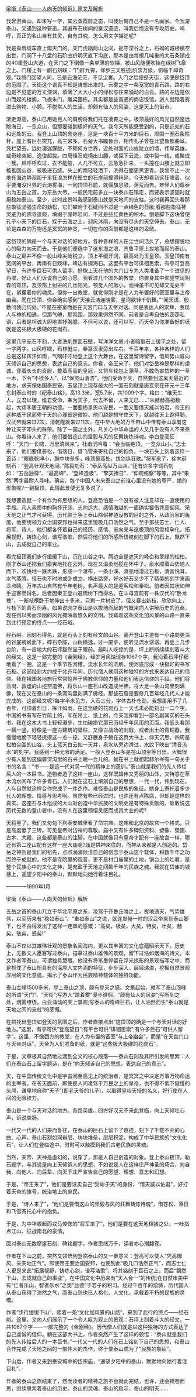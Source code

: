 [梁衡《泰山——人向天的倾诉》原文及解析](https://www.vrrw.net/wx/8671.html)

我曾游黄山，却未写一字，其云蒸霞蔚之态，叫我后悔自己不是一名画家。今我游泰山，又遇到这种窘态。其遍布石树间的秦汉遗迹，叫我后悔没有专攻历史。呜呼，真正的名山自有其灵，自有其魂，怎么用文字描述呢?

我是乘着缆车直上南天门的。天门虎踞两山之间，扼守深谷之上，石砌的城楼横空出世，门洞下十八盘的石阶曲折明灭直下沟底，那本是由每根几吨重的大石条铺成的40里登山大道，在天门之下倒像一条单薄的软梯，被山风随便吹挂在绿树飞泉之上。门楼上有一副石刻联：“门辟九霄，仰步三天胜迹;阶崇万级，俯临千嶂奇观。”我倚门回望人间，已是云海茫茫，不见尘寰。入门之后便是天街，这便是岱顶的范围了。天街这个词真不知是谁想出来的。云雾之中一条宽宽的青石路，路的右边是不见底的万丈深渊，填满了大大小小的绿松与往来涌动的白云。路的左边是依山而起的楼阁，飞檐朱门，雕梁画栋。其实都是些普通的商店饭馆，游人就踏着雾进去购物、小憩。不脱常人的生活，却颇有仙人的风姿，这是天上的街市。



渐走渐高，泰山已用她巨人的肩膀将我们托在凌霄之中。极顶最好的风光自然是远眺海日，一览众山，但那要碰到极好的天气。我今天所能感受到的，只是近处的石和远处的云。我登上山顶的舍身崖，这是一块百十平方米的巨石，周围一圈石条栏杆，崖上有巨石突兀，高三米多，石旁大书瞻鲁台，相传孔子曾在此望鲁都曲阜。凭栏望去，远处凄迷朦胧，不知何方世界，近处对面的山或陡立如墙，伟岸英雄，或奇峰突起，逸俊超拔。四周怪石或横出山腰，或探下云海，或中裂一线，或聚成一簇。风呼呼吹过，衣不能披，人几不可立，云急急扑来，一头撞在山腰上就立即被推回山谷，被吸进石缝。头上的雨轻轻洒下，洗得石面更黑更青。我曾不止一次地在海边静观那千里狂浪怎样在壁立的石岸前撞得粉碎，今天却看到这狂啸着、似乎要淹没世界的云涛雾海，一到岱顶石前，就偃旗息鼓，落荒而去。难怪人们尊泰山为五岳之首，为东岳大帝。一般民宅前多立一块泰山石镇宅，而要表示坚固时就用稳如泰山。至少，此时此景叫我感到泰山就是天地间的支柱。这时我再回头看那些象征坚强生命的劲松，它们攀附于石缝间不过是一点绿色的苔痕;看那些象征神灵威力的佛寺道观，填缀于崖畔岩间，不过是些红黄色的积木。倒是脚下这块曾使孔子小天下的巨石，探于云海之上，迎风沐雨，向没有尽头的天空伸去。泰山，无论是森森的万物还是冥冥的神灵，一切在你的面前都是这样的卑微。

这岱顶的确是一个与天对话的好地方。各种各样的人在尘世间活久了，总想摆脱地心的吸力向天而去。于是他们便选中了这东海之滨、齐鲁平原上拔地而起的泰山。泰山之巅并不像一般山峰尖峭锐立，顶上平缓开阔，最高处为玉皇顶。玉皇顶南有宽阔的平台，再南有日观峰，峰边有探海石。这里有平台可徘徊思索，有亭可登高望日，有许多巨石可供人留字。好像上天在他的大门口专为人类准备了一个进见的丹墀，好让人们诉说自己的心愿。我看过几个国外的教堂，你置身其中仰望空阔阴森的穹顶，及顶窗上射进的几丝阳光，顿觉人的渺小，而神虽不可见却又无处不在，紧攥着你的魂灵。但你一出教堂，就觉得刚才是在人为布置好的密室里与上帝幽会。而在岱顶，你会确实感到“天接云涛连晓雾，星河欲转千帆舞。”“闻天语，殷勤问我归何处。”不是在密室而是在天宫门口与天帝对话。同是表达人的崇拜，表现人与神的相通，但那气魄，那氛围，那效果迥然不同。前者是自卑自怯的窃窃私语，后者是坦诚大胆地直抒胸臆，不但可以说，还可以写，而天帝为你准备好的纸就是这些极大极硬的花岗石。

这里几乎无石不刻，大者洗削整面石壁，写洋洋文章;小者暗取石上缓平之处，留一字两字。山风呼啸，石林挺立，秦篆汉隶旁出左右。千百年来，各种各样的人们总是这样挥汗如雨，气喘吁吁地登上这个大舞台，在这里留诗留字，借风势山威向天倾诉自己的思想，表达自己的意志。你看，帝王来了，他们对岱岳神是那样的虔诚，穿着长长的衮服，戴着高高的皇冠，又将车轮包上蒲草，不敢伤害岱神的一草一木，下令“不欲多人”，以“保灵山清洁”。他们受命于天，自然要到这离天最近的地方，求天保佑国泰民安。玉皇顶上现存最大的一面石刻就是唐玄宗在开元十三年东封泰山时的《纪泰山铭》，高13.3米，宽5.7米，共1009个字。铭曰：“维天生人，立君以理，维君受命，奉为天子，代去不留，人来无已……”从赫赫高祖数起，大颂李唐王朝的功德。一面要扬皇恩以安民，一面又要借天威以佑君，帝王的这种威于民而卑于天的心理很是微妙。他们越是想守住天下，就越往天上跑得勤，汉武帝就来过7次，清乾隆就来过11次。在中华大地的万千群山中惟有泰山享有这种让天子叩头的殊荣。除了一国之主外，凡关心中华命运的人又几乎没有人不来泰山。你看诗人来了，他们要借这山的坚毅与风的狂舞铸炼诗魂。李白登高狂呼：“天门一长啸，万里清风来”。杜甫沉吟着：“会当临绝顶，一览众山小。”志士来了，他们要借苍松，借落日，借飞雪来寄托自己的抱负。一块石头上刻着这样一首诗：“眼底乾坤小，胸中块垒多，峰顶最高处，拔剑纵狂歌。”将军来了，徐向前刻石：“登高壮观天地间。”陈毅刻石：“泰岳高纵万山从。”还有许多字词石刻如：“五岳独尊”、“最高峰”、“登峰造极”、“擎天捧日”、“仰观俯察”等等。其中“果然”两字最耐人寻味。确实，每个中国人未来泰山之前谁心里没有她的尊严，她的形象呢?一到极顶，此情此景便无复多说了。

我想要造就一个有作为有思想的人，登高恐怕是一个没有被人注意却在一直使用的手段。凡人素质中的胸怀开阔、志向远大、感情激越的一面确实要借凭高御风、采天地之正气才可获得。历代帝王争上泰山除假神道设教的目的之外，从政治家的角度，他要统领万众治国安邦也得来这里饱吸几口浩然之气。至于那些志士、仁人、将军、诗人，他们都各怀着自己的经历、感情、志向来与这极顶的风雪相孕化，拓展视野，铸炼心剑，谱写浩歌，然后将他们的所感所悟镌刻在脚下的石上，飘然下山，去成就自己的事业。

看完极顶我们步行缓缓下山，沉在山谷之中。两边全是遮天的峰峦和翠绿的松柏。刚才泰山还把我们豪爽地托在云外，现在又温柔地揽在怀中了。泉水顺着山势随人而下，欢快地一跌再跌，形成一个瀑布，一条小溪，清亮地漫过石板，清音悦耳，水气蒸腾。怪石也不时地或卧或立，横出路旁，好水好石又少不了精美的刻字来画龙点睛。万年古山自然有千年老树，名声最大的是迎客松和秦松。前者因其状如伸手迎客而得名，后者因秦王登山避雨树下而得名。在斗母宫前有一株汉代的“卧龙槐”，一断枝横卧于地伸出十多米，只剩一片树皮了，但又暴出新枝，欣欣向上，与枝下的青石同寿。如果说刚才泰山是以拔地而起的气概来向人讲解历史的沧桑，现在则以秀丽深幽的风光掩映着悠久的文明。我踏着这条文化加风景的山路一直来到此行预定的终点——经石峪。

经石峪，因刻石得名，就是石头上刻有经文的山谷。离开登山主道有一小路向更深的谷底蜿蜒而下，碎石杂陈，山树横逸，过一废亭，便听见流水潺潺。再登上几步台阶，有一亩地大的石坪豁然显于眼前。最叫人吃惊的是，坪上断断续续刻着斗大的经文。这是一部完整的《金刚经》，经岁月风蚀现存1067个字。我沿着石坪仔细地看了一圈，这是一个季节性河槽，流水长年的洗刷，使河底形成一块极好的书写石板。这部经刻大约成于北齐年间。历代僧人就用这种独特的方式来表达自己的信仰。我在祖国各地旅行常常惊异于佛教信仰的力量和他们表达信仰的手段。他们将云岗、敦煌的山挖空造佛，将乐山一座石山改造成坐佛，将大足一条山沟里刻满佛，现在又在泰山的一条河沟里刻满了佛经。那些石窟是要修几百年经几代人才能完成的。这部经文呢?每字半米见方，入石三分，字体古朴苍劲。我想虽用不了几百年，可顶着烈日，挥汗如雨，在这坚硬的花岗石上一天也未必能刻出一二个字。中国的书有写在竹简上的，写在帛上、纸上的，今天我却看到一部名副其实的石头书。我在这本大书上轻轻漫步，生怕碰损它那已历经千年风雨的页面。我低头看那一横一竖，好像是一座古建筑的梁柱，又像古战场的剑戟，或者出土的青铜器。我慢慢地跪下轻轻抚摸这一点一捺，又舒展身子躺在这页大书上，仰天沉思。四周是松柏合围的山谷，头上蓝天白云如一天井，泉水从旁边滑过，水纹下映出“清音流水”的刻字。我感到一种无限的满足。一般人登泰山多是在山顶坐等日出，大概很少有人能到这偏僻深沟里的石书上睡一会儿的。躺在书上就想起赫尔岑有一句关于书的名言：“书——是这一代对另一代的精神上的遗训。”泰山就是我们的先人传给后人的一本巨书。造物者造了这样一座山，这样既雄伟又秀丽的山体，又特意在草木流水间布了许多青石。人们就在这石上填刻自己的思想，一代一代，传到现在。人与自然就这样合作完成了一件杰作。难怪泰山是民族的象征。她身上寄托着多少代人的理想、情感与思考啊。虽然有些已经过时，也许还有点陈腐，但却是这样的真实。这座石与木组成的大山对创造中华民族的文明史是有特殊贡献的。谁敢说这历代无数的登山者中，没有人在这里顿悟灵感而成其大业的呢?

天将黑了，我们又匆匆下到泰安城里看了岱宗庙。这庙和北京的故宫一个格式，只是高度低了三砖。可见皇帝对岱神的尊敬。庙中又有许多碑刻资料、塑像、壁画、古木、大殿，这些都是泰山的注脚。在中国就像只有皇帝才配有一座故宫一样，哪还有第二座山配有这样一座大庙呢?庙是供神来住的，而神从来都是人创造的。岱岳之神则是我们的祖先，点点滴滴倾注自己的信念于泰山这个载体，积数千年之功而终于成就的。他不是寺院里的观音，更不是村口庙里的土地，锅台上的灶君，是整个民族心中的文化之神，是充盈于天地之间数千年的民族之魂。我就在岱庙的城楼上，遥望夕阳中的泰山，默默地向她行着注目礼。

————1990年1月

梁衡《泰山——人向天的倾诉》解析

五岳之首的泰山兀立于华北平原之东，凌驾于齐鲁丘陵之上，拔地通天，气势雄伟，以至历来有“稳如泰山”、“重如泰山”之说，就连显赫一时的汉武帝来到泰山脚下，也不由得发出了这样一连串的感慨：“高矣，极矣，大矣，特矣，壮矣，赫矣，骇矣，惑矣!”

泰山不仅以其雄伟壮观的景象名闻海内，更以其丰富的文化底蕴昭示天下。历史上，无数文人墨客写过泰山，描摹过泰山雄伟的景观，留下过浩如烟海的诗文。本文作者写泰山，可谓独具慧眼。他没有将笔墨停留在浮光掠影的景观描写之中，而是抓住了泰山所具有的深厚人文内涵的特征，步步深入，层层递进，挖掘自然景观深层的文化意蕴，揭示了泰山作为民族精神载体的独特功能。

泰山主峰1500多米，登上泰山之顶，颇有登天之感。文章起始，就写了泰山顶峰的所谓“天门”、“天街”;写游人“踏着雾”漫步徘徊，“颇有仙人的风姿”;写所到之处，烟雾缭绕，白云涌动的天上景观;写泰山的奇峰巨石，让人油然而生“泰山就是天地之间的支柱”的感慨。

在烘托出登岱如登天的氛围之后，作者直接点出“这岱顶的确是一个与天对话的好地方。”这里，有亭可供“登高望日”;有平台可供“徘徊思索”;有许多巨石“可供人留字”。这里，不像西方的教堂，在人为布置的密室“与上帝幽会”，而是“在天宫门口与天帝对话”。天帝为人们准备的纸，就是“这些极大极硬的花岗石”。

于是，文章极其自然地过渡到全文的核心段落——泰山石刻及其所引发的思索：人们在泰山石上留字题诗，是在“向天倾诉自己的思想，表达自己的意志”。

天，在中国传统文化中是宇宙间至高无上的统治者，是冥冥之中决定万事万物命运的主宰者。在苍天面前，即使是人间凌驾于万民之上的皇帝，也不得不低下傲慢的头颅，谦卑地自称“天子”(即老天爷的儿子)，以取得皇权天授的名义，好行使在人间的无限权力。

泰山是一个与天对话的地方。各路英雄、四方好汉无不来此登临，向上天倾吐心声，诉说衷肠。

一代又一代的人们来而复往，在泰山的巨石上留下了痕迹，刻下了千载不灭的心曲、心声。泰山石刻如同岩层，块块堆垒，层层积淀，构成了中华民族的“文化化石”，让人们在登临途中，时时可以触摸到我们古老民族的灵魂。

当然，天帝、天神是虚幻的，说穿了，那是人自己创造的对象。登上泰山极顶，勒石题字，与其说是向上天倾诉人的思想，不如说是人在这样庄严神圣的场合，向自我、向他人、向后辈、向天下庄严宣告自己的愿望、理想、意志和幻想。

于是，“帝王来了”，他们是要证实自己“受命于天”的身份，“借天威以佑君”，好打着天帝的旗号，统治地上的庶民。

于是，“诗人来了”，“他们是要借这山的坚毅与风的狂舞铸炼诗魂”，借苍松、落日和飞雪寄托心中的抱负。

于是，为中华崛起而戎马倥偬的“将军来了”，他们是要在这天地相接之处，一吐指点江山、征战南北的豪情。

面对泰山无数摩崖石刻、碑铭题字，作者思绪万千，读者亦心潮翻卷。

作者在下山之前，突然又领悟到登临泰山的又一重意义：登高可以使人“凭高御风、采天地正气”。即使帝王要治国安邦，也要到此“吸几口浩然正气”，而志士仁人更是来此“拓展视野，铸炼心剑，谱写浩歌”，将其铭刻于巨石之上，而后“飘然下山，去成就自己的事业”。在中国文化中历来有“天人合一”的传统;在自然审美中有“仁者乐山，智者乐水”之类“比德”于君子的积习。经过千百年的熔铸，历代国人从泰山获得了浩然之气，而泰山则也已人格化、人文化，承载着不朽的民族的灵魂。

作者“步行缓缓下山”，踏着一条“文化加风景的山路”，来到了此行的终点——经石峪。这里，又向人们展示了一个令人叹为观止的景观：石坪上刻着斗大的经文，一共1067个字——一部完整的《金刚经》。历代僧人们就是以这种独特的方式表达了自己虔诚的信仰。躺在这部大书上，作者突然产生了这样的顿悟：“泰山就是我们的先人传给后人的一本巨书。”一代又一代的人们在石上铭刻下自己的思想，和泰山合作完成了天地之间的一部伟大的杰作，终于使泰山成为了“民族的象征”。

下山后，作者又来到泰安城中的岱宗庙，“遥望夕阳中的泰山，默默地向她行着注目礼”。

作者的泰山之旅结束了，然而读者的精神之旅不会就此完结，也许，还会掩卷而思，继续思索着泰山的历史、泰山的灵魂、泰山的启示、泰山的明天……

